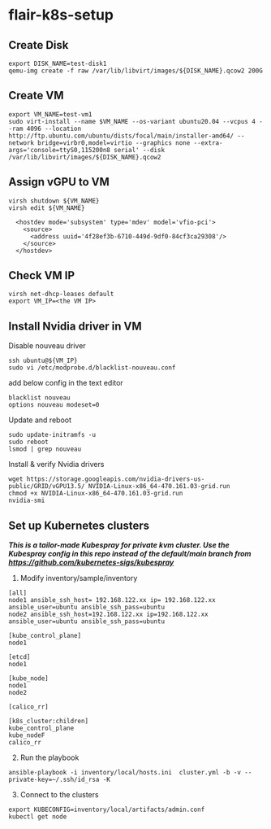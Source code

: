 # flair-k8s-setup

## Create Disk

```
export DISK_NAME=test-disk1
qemu-img create -f raw /var/lib/libvirt/images/${DISK_NAME}.qcow2 200G
```

## Create VM

```
export VM_NAME=test-vm1
sudo virt-install --name $VM_NAME --os-variant ubuntu20.04 --vcpus 4 --ram 4096 --location http://ftp.ubuntu.com/ubuntu/dists/focal/main/installer-amd64/ --network bridge=virbr0,model=virtio --graphics none --extra-args='console=ttyS0,115200n8 serial' --disk /var/lib/libvirt/images/${DISK_NAME}.qcow2
```

## Assign vGPU to VM
```
virsh shutdown ${VM_NAME}
virsh edit ${VM_NAME}
```

```
  <hostdev mode='subsystem' type='mdev' model='vfio-pci'>
    <source>
      <address uuid='4f28ef3b-6710-449d-9df0-84cf3ca29308'/>
    </source>
  </hostdev>
```

## Check VM IP

```
virsh net-dhcp-leases default
export VM_IP=<the VM IP>
```

## Install Nvidia driver in VM

Disable nouveau driver
```
ssh ubuntu@${VM_IP}
sudo vi /etc/modprobe.d/blacklist-nouveau.conf
```

add below config in the text editor
```
blacklist nouveau
options nouveau modeset=0
```

Update and reboot
```
sudo update-initramfs -u
sudo reboot
lsmod | grep nouveau
```

Install & verify Nvidia drivers
```
wget https://storage.googleapis.com/nvidia-drivers-us-public/GRID/vGPU13.5/ NVIDIA-Linux-x86_64-470.161.03-grid.run
chmod +x NVIDIA-Linux-x86_64-470.161.03-grid.run
nvidia-smi
```


## Set up Kubernetes clusters

***This is a tailor-made Kubespray for private kvm cluster. Use the Kubespray config in this repo instead of the default/main branch from https://github.com/kubernetes-sigs/kubespray***

1. Modify inventory/sample/inventory
```
[all]
node1 ansible_ssh_host= 192.168.122.xx ip= 192.168.122.xx ansible_user=ubuntu ansible_ssh_pass=ubuntu
node2 ansible_ssh_host=192.168.122.xx ip=192.168.122.xx ansible_user=ubuntu ansible_ssh_pass=ubuntu

[kube_control_plane]
node1

[etcd]
node1

[kube_node]
node1
node2

[calico_rr]

[k8s_cluster:children]
kube_control_plane
kube_nodeF
calico_rr
```

2. Run the playbook

```
ansible-playbook -i inventory/local/hosts.ini  cluster.yml -b -v --private-key=~/.ssh/id_rsa -K
```

3. Connect to the clusters
```
export KUBECONFIG=inventory/local/artifacts/admin.conf
kubectl get node
```
